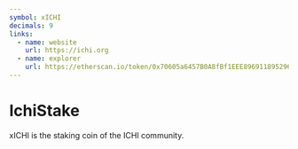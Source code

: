 ```yaml
---
symbol: xICHI
decimals: 9
links:
  - name: website
    url: https://ichi.org
  - name: explorer
    url: https://etherscan.io/token/0x70605a6457B0A8fBf1EEE896911895296eAB467E
---
```


# IchiStake

xICHI is the staking coin of the ICHI community.
